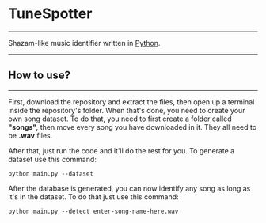 # TuneSpotter
---

Shazam-like music identifier written in <a href="https://python.org">Python</a>.

---
## How to use?
---
First, download the repository and extract the files, then open up a terminal inside the repository's folder. When that's done, you need to create your own song dataset. To do that, you need to first create a folder called <b>"songs",</b> then move every song you have downloaded in it. They all need to be <b>.wav</b> files.

After that, just run the code and it'll do the rest for you.
To generate a dataset use this command:

```
python main.py --dataset
```

After the database is generated, you can now identify any song as long as it's in the dataset.
To do that just use this command:

```
python main.py --detect enter-song-name-here.wav
```
